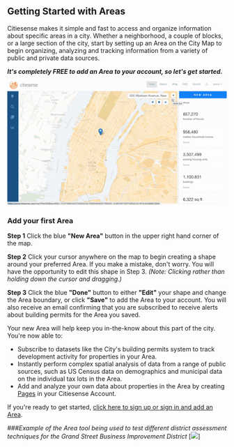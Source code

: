 ## Getting Started with Areas
Citiesense makes it simple and fast to access and organize information about specific areas in a city. Whether a neighborhood, a couple of blocks, or a large section of the city, start by setting up an Area on the City Map to begin organizing, analyzing and tracking information from a variety of public and private data sources. 
 
*__It's completely FREE to add an Area to your account, so let's get started.__*
 
 


![alt text](https://github.com/citiesense/docs/blob/master/images/create_new_area.gif?raw=true "Add your first Area")


### Add your first Area


__Step 1__
Click the blue __"New Area"__ button in the upper right hand corner of the map. 


__Step 2__
Click your cursor anywhere on the map to begin creating a shape around your preferred Area. If you make a mistake, don't worry. You will have the opportunity to edit this shape in Step 3. _(Note: Clicking rather than holding down the cursor and dragging.)_
 
 
 __Step 3__
 Click the blue __"Done"__ button to either __"Edit"__ your shape and change the Area boundary, or click __"Save"__ to add the Area to your account. You will also receive an email confirming that you are subscribed to receive alerts about building permits for the Area you saved.
 
Your new Area will help keep you in-the-know about this part of the city. You're now able to:

- Subscribe to datasets like the City's building permits system to track development activity for properties in your Area.  
- Instantly perform complex spatial analysis of data from a range of public sources, such as US Census data on demographics and municipal data on the individual tax lots in the Area. 
- Add and analyze your own data about properties in the Area by creating [Pages](https://www.citiesense.com/docs/pages/05-Pages.md) in your Citiesense Account. 

If you're ready to get started, [click here to sign up or sign in and add an Area](https://www.citiesense.com/sign_in). 


###*Example of the Area tool being used to test different district assessment techniques for the Grand Street Business Improvement District*
[<img src="https://github.com/citiesense/docs/blob/master/images/grand_st_assessment.gif?raw=true" width="550" />]



